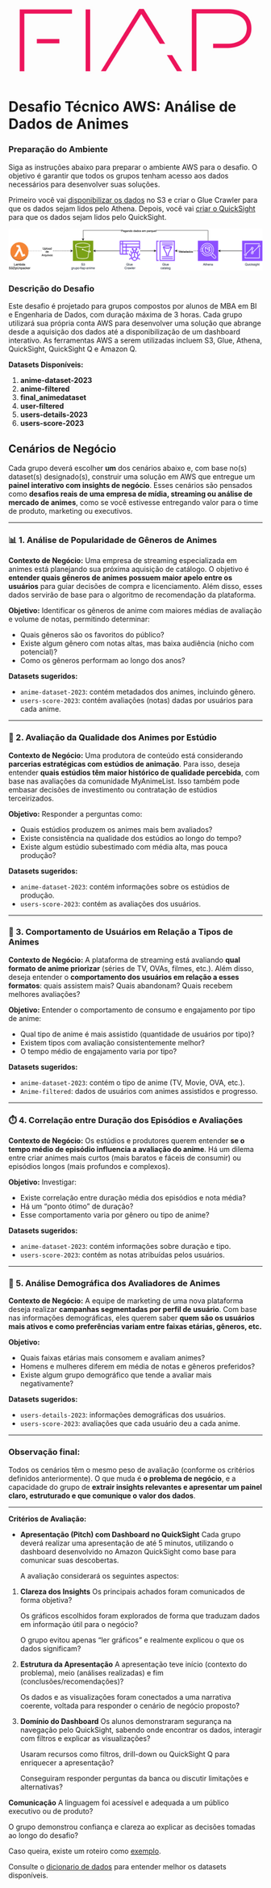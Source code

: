 ![](img/Fiap-logo-novo.jpg)

# **Desafio Técnico AWS: Análise de Dados de Animes**

### Preparação do Ambiente

Siga as instruções abaixo para preparar o ambiente AWS para o desafio. O objetivo é garantir que todos os grupos tenham acesso aos dados necessários para desenvolver suas soluções.

Primeiro você vai [disponibilizar os dados](01-disponibilizando-os-dados/README.md) no S3 e criar o Glue Crawler para que os dados sejam lidos pelo Athena. Depois, você vai [criar o QuickSight](02-preparando-quicksight/README.md) para que os dados sejam lidos pelo QuickSight.

![](img/Desafio%20Final%20de%20dados.drawio.png)

### Descrição do Desafio

Este desafio é projetado para grupos compostos por alunos de MBA em BI e Engenharia de Dados, com duração máxima de 3 horas. Cada grupo utilizará sua própria conta AWS para desenvolver uma solução que abrange desde a aquisição dos dados até a disponibilização de um dashboard interativo. As ferramentas AWS a serem utilizadas incluem S3, Glue, Athena, QuickSight, QuickSight Q e Amazon Q.

**Datasets Disponíveis:**

1. **anime-dataset-2023**
2. **anime-filtered**
3. **final_animedataset**
4. **user-filtered**
5. **users-details-2023**
6. **users-score-2023**


## Cenários de Negócio

Cada grupo deverá escolher **um** dos cenários abaixo e, com base no(s) dataset(s) designado(s), construir uma solução em AWS que entregue um **painel interativo com insights de negócio**. Esses cenários são pensados como **desafios reais de uma empresa de mídia, streaming ou análise de mercado de animes**, como se você estivesse entregando valor para o time de produto, marketing ou executivos.

---

### 📊 1. **Análise de Popularidade de Gêneros de Animes**

**Contexto de Negócio:**
Uma empresa de streaming especializada em animes está planejando sua próxima aquisição de catálogo. O objetivo é **entender quais gêneros de animes possuem maior apelo entre os usuários** para guiar decisões de compra e licenciamento. Além disso, esses dados servirão de base para o algoritmo de recomendação da plataforma.

**Objetivo:**
Identificar os gêneros de anime com maiores médias de avaliação e volume de notas, permitindo determinar:
- Quais gêneros são os favoritos do público?
- Existe algum gênero com notas altas, mas baixa audiência (nicho com potencial)?
- Como os gêneros performam ao longo dos anos?

**Datasets sugeridos:**  
- `anime-dataset-2023`: contém metadados dos animes, incluindo gênero.  
- `users-score-2023`: contém avaliações (notas) dadas por usuários para cada anime.

---

### 🏢 2. **Avaliação da Qualidade dos Animes por Estúdio**

**Contexto de Negócio:**
Uma produtora de conteúdo está considerando **parcerias estratégicas com estúdios de animação**. Para isso, deseja entender **quais estúdios têm maior histórico de qualidade percebida**, com base nas avaliações da comunidade MyAnimeList. Isso também pode embasar decisões de investimento ou contratação de estúdios terceirizados.

**Objetivo:**
Responder a perguntas como:
- Quais estúdios produzem os animes mais bem avaliados?
- Existe consistência na qualidade dos estúdios ao longo do tempo?
- Existe algum estúdio subestimado com média alta, mas pouca produção?

**Datasets sugeridos:**  
- `anime-dataset-2023`: contém informações sobre os estúdios de produção.  
- `users-score-2023`: contém as avaliações dos usuários.

---

### 👥 3. **Comportamento de Usuários em Relação a Tipos de Animes**

**Contexto de Negócio:**
A plataforma de streaming está avaliando **qual formato de anime priorizar** (séries de TV, OVAs, filmes, etc.). Além disso, deseja entender o **comportamento dos usuários em relação a esses formatos**: quais assistem mais? Quais abandonam? Quais recebem melhores avaliações?

**Objetivo:**
Entender o comportamento de consumo e engajamento por tipo de anime:
- Qual tipo de anime é mais assistido (quantidade de usuários por tipo)?
- Existem tipos com avaliação consistentemente melhor?
- O tempo médio de engajamento varia por tipo?

**Datasets sugeridos:**  
- `anime-dataset-2023`: contém o tipo de anime (TV, Movie, OVA, etc.).  
- `Anime-filtered`: dados de usuários com animes assistidos e progresso.

---

### ⏱️ 4. **Correlação entre Duração dos Episódios e Avaliações**

**Contexto de Negócio:**
Os estúdios e produtores querem entender **se o tempo médio de episódio influencia a avaliação do anime**. Há um dilema entre criar animes mais curtos (mais baratos e fáceis de consumir) ou episódios longos (mais profundos e complexos).

**Objetivo:**
Investigar:
- Existe correlação entre duração média dos episódios e nota média?
- Há um “ponto ótimo” de duração?
- Esse comportamento varia por gênero ou tipo de anime?

**Datasets sugeridos:**  
- `anime-dataset-2023`: contém informações sobre duração e tipo.  
- `users-score-2023`: contém as notas atribuídas pelos usuários.

---

### 🧬 5. **Análise Demográfica dos Avaliadores de Animes**

**Contexto de Negócio:**
A equipe de marketing de uma nova plataforma deseja realizar **campanhas segmentadas por perfil de usuário**. Com base nas informações demográficas, eles querem saber **quem são os usuários mais ativos e como preferências variam entre faixas etárias, gêneros, etc.**

**Objetivo:**
- Quais faixas etárias mais consomem e avaliam animes?
- Homens e mulheres diferem em média de notas e gêneros preferidos?
- Existe algum grupo demográfico que tende a avaliar mais negativamente?

**Datasets sugeridos:**  
- `users-details-2023`: informações demográficas dos usuários.  
- `users-score-2023`: avaliações que cada usuário deu a cada anime.

---

### Observação final:

Todos os cenários têm o mesmo peso de avaliação (conforme os critérios definidos anteriormente). O que muda é **o problema de negócio**, e a capacidade do grupo de **extrair insights relevantes e apresentar um painel claro, estruturado e que comunique o valor dos dados**.

---

**Critérios de Avaliação:**

- **Apresentação (Pitch) com Dashboard no QuickSight**
    Cada grupo deverá realizar uma apresentação de até 5 minutos, utilizando o dashboard desenvolvido no Amazon QuickSight como base para comunicar suas descobertas.

    A avaliação considerará os seguintes aspectos:

1. **Clareza dos Insights** 
    Os principais achados foram comunicados de forma objetiva?

    Os gráficos escolhidos foram explorados de forma que traduzam dados em informação útil para o negócio?

    O grupo evitou apenas “ler gráficos” e realmente explicou o que os dados significam?

2. **Estrutura da Apresentação**
    A apresentação teve início (contexto do problema), meio (análises realizadas) e fim (conclusões/recomendações)?

    Os dados e as visualizações foram conectados a uma narrativa coerente, voltada para responder o cenário de negócio proposto?

3. **Domínio do Dashboard**
    Os alunos demonstraram segurança na navegação pelo QuickSight, sabendo onde encontrar os dados, interagir com filtros e explicar as visualizações?

    Usaram recursos como filtros, drill-down ou QuickSight Q para enriquecer a apresentação?

    Conseguiram responder perguntas da banca ou discutir limitações e alternativas?

**Comunicação**
A linguagem foi acessível e adequada a um público executivo ou de produto?

O grupo demonstrou confiança e clareza ao explicar as decisões tomadas ao longo do desafio?


Caso queira, existe um roteiro como [exemplo](/roteiro_pitch_quicksight.md).

Consulte o [dicionario de dados](/dicionario/README.md) para entender melhor os datasets disponíveis.